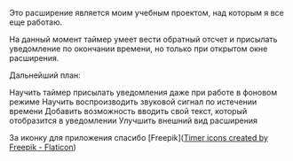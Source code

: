 Это расширение является моим учебным проектом, над которым я все еще работаю.

На данный момент таймер умеет вести обратный отсчет и присылать уведомление по окончании времени, но только при открытом окне расширения.

Дальнейший план:

Научить таймер присылать уведомления даже при работе в фоновом режиме
Научить воспроизводить звуковой сигнал по истечении времени
Добавить возможность вводить свой текст, который отобразится в уведомлении
Улучшить внешний вид расширения

За иконку для приложения спасибо [Freepik](<a href="https://www.flaticon.com/free-icons/timer" title="timer icons">Timer icons created by Freepik - Flaticon</a>)